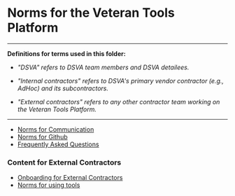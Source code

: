 # Norms for the Veteran Tools Platform

<hr>

**Definitions for terms used in this folder:**

* *"DSVA" refers to DSVA team members and DSVA detailees.*

* *"Internal contractors" refers to DSVA's primary vendor contractor (e.g., AdHoc) and its subcontractors.*

* *"External contractors" refers to any other contractor team working on the Veteran Tools Platform.*

<hr>

* [Norms for Communication](communication.md)
* [Norms for Github](Github)
* [Frequently Asked Questions](../faqs.md)

### Content for External Contractors
* [Onboarding for External Contractors](../External-Contractor-Onboarding)
* [Norms for using tools](Norms/tools.md)
